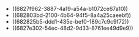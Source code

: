 - ((6827f962-3887-4a19-a54a-b1072ce67a10))
- ((682803bd-2100-4b64-94f5-8a4a25caeebf))
- ((682825b5-ddd1-435e-bef0-189c7c9c9f72))
- ((6827e302-54ec-48d2-9d33-8761ee49d9e9))